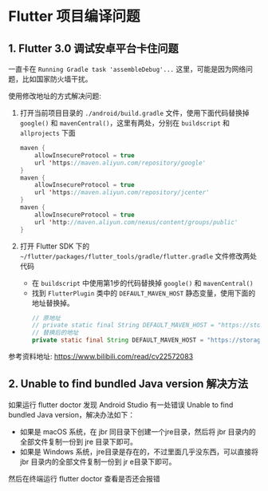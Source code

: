 # Flutter 项目编译问题

## 1. Flutter 3.0 调试安卓平台卡住问题

一直卡在 `Running Gradle task 'assembleDebug'...` 这里，可能是因为网络问题，比如国家防火墙干扰。

使用修改地址的方式解决问题:

1. 打开当前项目目录的 `./android/build.gradle` 文件，使用下面代码替换掉 `google()` 和 `mavenCentral()`，这里有两处，分别在 `buildscript` 和 `allprojects` 下面

    ```java
    maven {
        allowInsecureProtocol = true
        url 'https://maven.aliyun.com/repository/google'
    }
    maven {
        allowInsecureProtocol = true
        url 'https://maven.aliyun.com/repository/jcenter'
    }
    maven { 
        allowInsecureProtocol = true 
        url 'http://maven.aliyun.com/nexus/content/groups/public'
    }
    ```

2. 打开 Flutter SDK 下的 `~/flutter/packages/flutter_tools/gradle/flutter.gradle` 文件修改两处代码
    - 在 `buildscript` 中使用第1步的代码替换掉 `google()` 和 `mavenCentral()`
    - 找到 `FlutterPlugin` 类中的 `DEFAULT_MAVEN_HOST` 静态变量，使用下面的地址替换掉。
        ```java
        // 原地址
        // private static final String DEFAULT_MAVEN_HOST = "https://storage.googleapis.com";
        // 替换后的地址
        private static final String DEFAULT_MAVEN_HOST = "https://storage.flutter-io.cn";
        ```

参考资料地址: <https://www.bilibili.com/read/cv22572083>

## 2. Unable to find bundled Java version 解决方法

如果运行 flutter doctor 发现 Android Studio 有一处错误 Unable to find bundled Java version，解决办法如下：

- 如果是 macOS 系统，在 jbr 同目录下创建一个jre目录，然后将 jbr 目录内的全部文件复制一份到 jre 目录下即可。
- 如果是 Windows 系统，jre目录是存在的，不过里面几乎没东西，可以直接将 jbr 目录内的全部文件复制一份到 jr e目录下即可。

然后在终端运行 flutter doctor 查看是否还会报错
